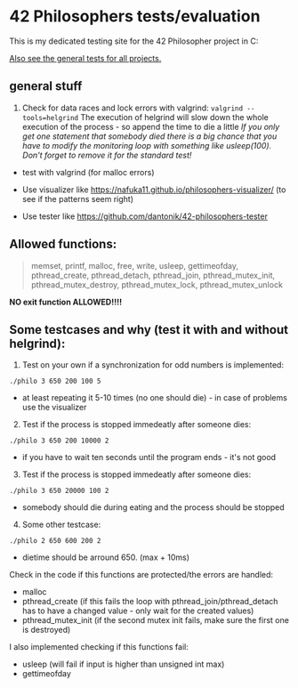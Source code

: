 # 42 Philosophers tests/evaluation

This is my dedicated testing site for the 42 Philosopher project in C:

[Also see the general tests for all projects.](https://github.com/poechlauerbe/42_tests)

## general stuff

1. Check for data races and lock errors with valgrind:
```valgrind --tools=helgrind```
	The execution of helgrind will slow down the whole execution of the process - so append the time to die a little
	_If you only get one statement that somebody died there is a big chance that you have to modify the monitoring loop with something like usleep(100). Don't forget to remove it for the standard test!_

- test with valgrind (for malloc errors)

- Use visualizer like https://nafuka11.github.io/philosophers-visualizer/ (to see if the patterns seem right)

- Use tester like https://github.com/dantonik/42-philosophers-tester

## Allowed functions:
> memset, printf, malloc, free, write, usleep, gettimeofday, pthread_create, pthread_detach, pthread_join, pthread_mutex_init, pthread_mutex_destroy, pthread_mutex_lock, pthread_mutex_unlock

__NO exit function ALLOWED!!!!__

## Some testcases and why (test it with and without helgrind):

1. Test on your own if a synchronization for odd numbers is implemented:
```
./philo 3 650 200 100 5
```

- at least repeating it 5-10 times (no one should die) - in case of problems use the visualizer

2. Test if the process is stopped immedeatly after someone dies:
```
./philo 3 650 200 10000 2
```

- if you have to wait ten seconds until the program ends - it's not good

3. Test if the process is stopped immedeatly after someone dies:
```
./philo 3 650 20000 100 2
```

- somebody should die during eating and the process should be stopped

4. Some other testcase:
```
./philo 2 650 600 200 2
```

- dietime should be arround 650. (max + 10ms)


Check in the code if this functions are protected/the errors are handled:
- malloc
- pthread_create (if this fails the loop with pthread_join/pthread_detach has to have a changed value - only wait for the created values)
- pthread_mutex_init (if the second mutex init fails, make sure the first one is destroyed)

I also implemented checking if this functions fail:
- usleep (will fail if input is higher than unsigned int max)
- gettimeofday
